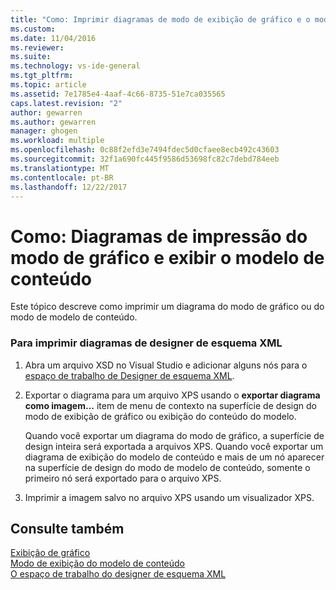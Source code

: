 ```yaml
---
title: "Como: Imprimir diagramas de modo de exibição de gráfico e o modo de exibição do modelo de conteúdo | Microsoft Docs"
ms.custom: 
ms.date: 11/04/2016
ms.reviewer: 
ms.suite: 
ms.technology: vs-ide-general
ms.tgt_pltfrm: 
ms.topic: article
ms.assetid: 7e1785e4-4aaf-4c66-8735-51e7ca035565
caps.latest.revision: "2"
author: gewarren
ms.author: gewarren
manager: ghogen
ms.workload: multiple
ms.openlocfilehash: 0c88f2efd3e7494fdec5d0cfaee8ecb492c43603
ms.sourcegitcommit: 32f1a690fc445f9586d53698fc82c7debd784eeb
ms.translationtype: MT
ms.contentlocale: pt-BR
ms.lasthandoff: 12/22/2017
---
```

# <a name="how-to-print-diagrams-from-the-graph-view-and-the-content-model-view"></a>Como: Diagramas de impressão do modo de gráfico e exibir o modelo de conteúdo
Este tópico descreve como imprimir um diagrama do modo de gráfico ou do modo de modelo de conteúdo.  
  
### <a name="to-print-diagrams-from-the-xml-schema-designer"></a>Para imprimir diagramas de designer de esquema XML  
  
1.  Abra um arquivo XSD no Visual Studio e adicionar alguns nós para o [espaço de trabalho de Designer de esquema XML](../xml-tools/xml-schema-designer-workspace.md).  
  
2.  Exportar o diagrama para um arquivo XPS usando o **exportar diagrama como imagem...**  item de menu de contexto na superfície de design do modo de exibição de gráfico ou exibição do conteúdo do modelo.  
  
     Quando você exportar um diagrama do modo de gráfico, a superfície de design inteira será exportada a arquivos XPS. Quando você exportar um diagrama de exibição do modelo de conteúdo e mais de um nó aparecer na superfície de design do modo de modelo de conteúdo, somente o primeiro nó será exportado para o arquivo XPS.  
  
3.  Imprimir a imagem salvo no arquivo XPS usando um visualizador XPS.  
  
## <a name="see-also"></a>Consulte também  
 [Exibição de gráfico](../xml-tools/graph-view.md)   
 [Modo de exibição do modelo de conteúdo](../xml-tools/content-model-view.md)   
 [O espaço de trabalho do designer de esquema XML](../xml-tools/xml-schema-designer-workspace.md)
